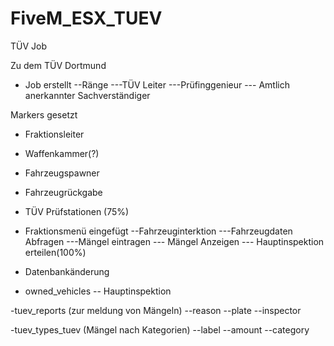# FiveM_ESX_TUEV
TÜV Job

Zu dem TÜV Dortmund

- Job erstellt
--Ränge
---TÜV Leiter
---Prüfinggenieur
--- Amtlich anerkannter Sachverständiger

Markers gesetzt
- Fraktionsleiter
- Waffenkammer(?)
- Fahrzeugspawner
- Fahrzeugrückgabe
- TÜV Prüfstationen (75%)

- Fraktionsmenü eingefügt
--Fahrzeuginterktion
---Fahrzeugdaten Abfragen
---Mängel eintragen
--- Mängel Anzeigen
--- Hauptinspektion erteilen(100%)

- Datenbankänderung
- owned_vehicles
-- Hauptinspektion

-tuev_reports (zur meldung von Mängeln)
--reason
--plate
--inspector

-tuev_types_tuev (Mängel nach Kategorien)
--label
--amount
--category
